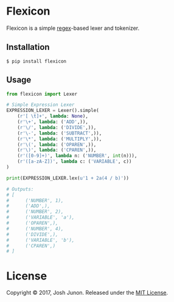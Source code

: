 # Flexicon

Flexicon is a simple [regex](https://pypi.python.org/pypi/regex/)-based lexer and tokenizer.

## Installation

```console
$ pip install flexicon
```

## Usage

```python
from flexicon import Lexer

# Simple Expression Lexer
EXPRESSION_LEXER = Lexer().simple(
    (r'[ \t]+', lambda: None),
    (r'\+', lambda: ('ADD',)),
    (r'\/', lambda: ('DIVIDE',)),
    (r'\-', lambda: ('SUBTRACT',)),
    (r'\*', lambda: ('MULTIPLY',)),
    (r'\(', lambda: ('OPAREN',)),
    (r'\)', lambda: ('CPAREN',)),
    (r'([0-9]+)', lambda n: ('NUMBER', int(n))),
    (r'([a-zA-Z])', lambda c: ('VARIABLE', c))
)

print(EXPRESSION_LEXER.lex(u'1 + 2a(4 / b)'))

# Outputs:
# [
#      ('NUMBER', 1),
#      ('ADD',),
#      ('NUMBER', 2),
#      ('VARIABLE', 'a'),
#      ('OPAREN',),
#      ('NUMBER', 4),
#      ('DIVIDE',),
#      ('VARIABLE', 'b'),
#      ('CPAREN',)
# ]
```

# License
Copyright &copy; 2017, Josh Junon. Released under the [MIT License](LICENSE).
